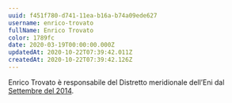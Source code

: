 ```yaml
---
uuid: f451f780-d741-11ea-b16a-b74a09ede627
username: enrico-trovato
fullName: Enrico Trovato
color: 1789fc
date: 2020-03-19T00:00:00.000Z
updatedAt: 2020-10-22T07:39:42.011Z
createdAt: 2020-10-22T07:39:42.126Z
---
```


Enrico Trovato è responsabile del Distretto meridionale dell’Eni dal [Settembre del 2014](https://www.linkedin.com/in/enrico-trovato-9746a668/).
